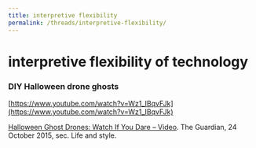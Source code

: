 ```yaml
---
title: interpretive flexibility
permalink: /threads/interpretive-flexibility/
---
```


# interpretive flexibility of technology






### DIY Halloween drone ghosts

[https://www.youtube.com/watch?v=Wz1_IBqvFJk](https://www.youtube.com/watch?v=Wz1_IBqvFJk)


[Halloween Ghost Drones: Watch If You Dare – Video](https://www.theguardian.com/lifeandstyle/video/2015/oct/24/ghost-drones-halloween-video). The Guardian, 24 October 2015, sec. Life and style.
